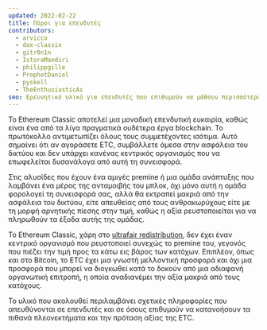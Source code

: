 ```yaml
---
updated: 2022-02-22
title: Πόροι για επενδυτές
contributors:
  - arvicco
  - dax-classix
  - gitr0n1n
  - IstoraMandiri
  - philippgille
  - ProphetDaniel
  - pyskell
  - TheEnthusiasticAs
seo: Ερευνητικό υλικό για επενδυτές που επιθυμούν να μάθουν περισσότερα για τη μακροπρόθεσμη πρόταση αξίας του Ethereum Classic.
---
```


Το Ethereum Classic αποτελεί μια μοναδική επενδυτική ευκαιρία, καθώς είναι ένα από τα λίγα πραγματικά ουδέτερα έργα blockchain. Το πρωτόκολλο αντιμετωπίζει όλους τους συμμετέχοντες ισότιμα. Αυτό σημαίνει ότι αν αγοράσετε ETC, συμβάλλετε άμεσα στην ασφάλεια του δικτύου και δεν υπάρχει κανένας κεντρικός οργανισμός που να επωφελείται δυσανάλογα από αυτή τη συνεισφορά.

Στις αλυσίδες που έχουν ένα αμιγές premine ή μια ομάδα ανάπτυξης που λαμβάνει ένα μέρος της ανταμοιβής του μπλοκ, όχι μόνο αυτή η ομάδα φορολογεί τη συνεισφορά σας, αλλά θα εκτραπεί μακριά από την ασφάλεια του δικτύου, είτε απευθείας από τους ανθρακωρύχους είτε με τη μορφή αρνητικής πίεσης στην τιμή, καθώς η αξία ρευστοποιείται για να πληρωθούν τα έξοδα αυτής της ομάδας.

Το Ethereum Classic, χάρη στο [ultrafair redistribution](/why-classic/genesis#free-money-and-the-ultrafair-redistribution), δεν έχει έναν κεντρικό οργανισμό που ρευστοποιεί συνεχώς το premine του, γεγονός που πιέζει την τιμή προς τα κάτω εις βάρος των κατόχων. Επιπλέον, όπως και στο Bitcoin, το ETC έχει μια γνωστή μελλοντική προσφορά και όχι μια προσφορά που μπορεί να διογκωθεί κατά το δοκούν από μια αδιαφανή οργανωτική επιτροπή, η οποία αναδιανέμει την αξία μακριά από τους κατόχους.

Το υλικό που ακολουθεί περιλαμβάνει σχετικές πληροφορίες που απευθύνονται σε επενδυτές και σε όσους επιθυμούν να κατανοήσουν τα πιθανά πλεονεκτήματα και την πρόταση αξίας της ETC.
